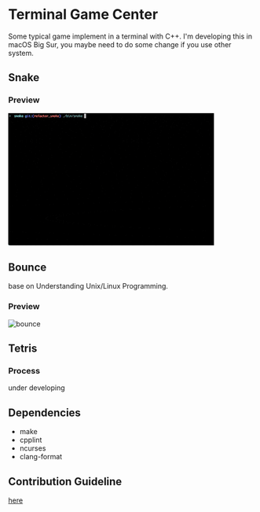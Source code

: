 # Terminal Game Center
Some typical game implement in a terminal with C++. I'm developing this in macOS Big Sur, you maybe need to do some change if you use other system.

## Snake

### Preview
![snake](snake/img/snake.gif)

## Bounce
base on Understanding Unix/Linux Programming.

### Preview
![bounce](bounce/img/bounce.gif)

## Tetris

### Process
under developing

## Dependencies

* make
* cpplint
* ncurses
* clang-format

## Contribution Guideline
[here](https://github.com/superxcgm/terminal_game_center/wiki/Contribution-Guideline)
